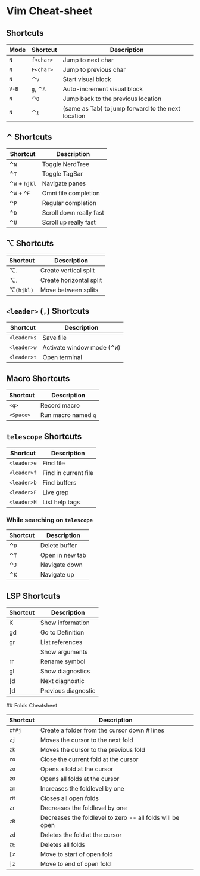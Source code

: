 # Vim Cheat-sheet

## Shortcuts

| Mode | Shortcut | Description |
| --- | --- | --- |
| `N` | `f<char>` | Jump to next char |
| `N` | `F<char>` | Jump to previous char |
| `N` | ⌃`v` | Start visual block |
| `V-B` | `g`, ⌃`A` | Auto-increment visual block |
| `N` | ⌃`O` | Jump back to the previous location |
| `N` | ⌃`I` | (same as Tab) to jump forward to the next location |

## ⌃ Shortcuts

| Shortcut | Description |
| --- | --- |
| ⌃`N` | Toggle NerdTree |
| ⌃`T` | Toggle TagBar |
| ⌃`W` + `hjkl` | Navigate panes |
| ⌃`W` + ^`F` | Omni file completion |
| ⌃`P` | Regular completion |
| ⌃`D` | Scroll down really fast |
| ⌃`U` | Scroll up really fast |

## ⌥ Shortcuts

| Shortcut | Description |
| --- | --- |
| ⌥`.` | Create vertical split |
| ⌥`,` | Create horizontal split |
| ⌥`(hjkl)` | Move between splits |

## `<leader>` (`,`) Shortcuts

| Shortcut | Description |
| --- | --- |
| `<leader>s` | Save file |
| `<leader>w` | Activate window mode (⌃`W`) |
| `<leader>t` | Open terminal |

## Macro Shortcuts

| Shortcut | Description |
| --- | --- |
| `<q>` | Record macro |
| `<Space>` | Run macro named `q` |

## `telescope` Shortcuts

| Shortcut | Description |
| --- | --- |
| `<leader>e` | Find file |
| `<leader>f` | Find in current file |
| `<leader>b` | Find buffers |
| `<leader>F` | Live grep |
| `<leader>H` | List help tags |

### While searching on `telescope`

| Shortcut | Description |
| --- | --- |
| ⌃`D` | Delete buffer |
| ⌃`T` | Open in new tab |
| ⌃`J` | Navigate down |
| ⌃`K` | Navigate up |

## LSP Shortcuts

| Shortcut | Description |
| --- | --- |
| K | Show information |
| gd | Go to Definition |
| gr | List references |
| <C-k> | Show arguments |
| rr | Rename symbol |
| gl | Show diagnostics |
| [d | Next diagnostic |
| ]d | Previous diagnostic |

## Folds Cheatsheet

| Shortcut | Description |
| --- | --- |
| `zf#j` | Create a folder from the cursor down _#_ lines |
| `zj` | Moves the cursor to the next fold |
| `zk` | Moves the cursor to the previous fold |
| `zo` | Close the current fold at the cursor |
| `zo` | Opens a fold at the cursor |
| `zO` | Opens all folds at the cursor |
| `zm` | Increases the foldlevel by one |
| `zM` | Closes all open folds |
| `zr` | Decreases the foldlevel by one |
| `zR` | Decreases the foldlevel to zero -- all folds will be open |
| `zd` | Deletes the fold at the cursor |
| `zE` | Deletes all folds |
| `[z` | Move to start of open fold |
| `]z` | Move to end of open fold |
